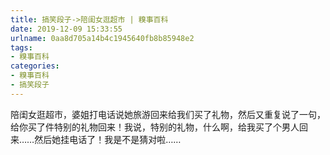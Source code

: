 ```yaml
---
title: 搞笑段子->陪闺女逛超市 | 糗事百科
date: 2019-12-09 15:33:55
urlname: 0aa8d705a14b4c1945640fb8b85948e2
tags: 
- 糗事百科
categories:
- 糗事百科
- 搞笑段子
---
```

陪闺女逛超市，婆姐打电话说她旅游回来给我们买了礼物，然后又重复说了一句，给你买了件特别的礼物回来！我说，特别的礼物，什么啊，给我买了个男人回来……然后她挂电话了！我是不是猜对啦……


